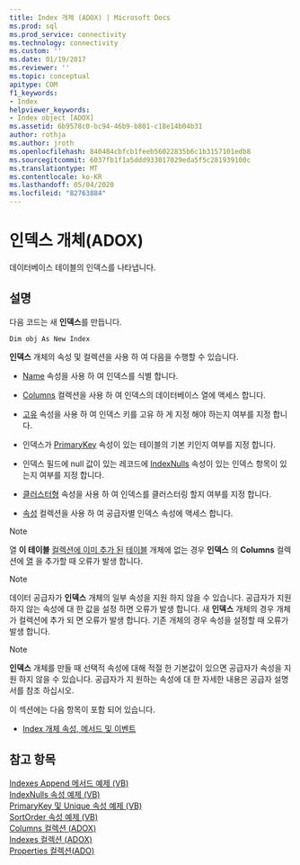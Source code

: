 ```yaml
---
title: Index 개체 (ADOX) | Microsoft Docs
ms.prod: sql
ms.prod_service: connectivity
ms.technology: connectivity
ms.custom: ''
ms.date: 01/19/2017
ms.reviewer: ''
ms.topic: conceptual
apitype: COM
f1_keywords:
- Index
helpviewer_keywords:
- Index object [ADOX]
ms.assetid: 6b9578c0-bc94-46b9-b801-c18e14b04b31
author: rothja
ms.author: jroth
ms.openlocfilehash: 840484cbfcb1feeb56022835b6c1b3157101edb8
ms.sourcegitcommit: 6037fb1f1a5ddd933017029eda5f5c281939100c
ms.translationtype: MT
ms.contentlocale: ko-KR
ms.lasthandoff: 05/04/2020
ms.locfileid: "82763884"
---
```

# <a name="index-object-adox"></a>인덱스 개체(ADOX)
데이터베이스 테이블의 인덱스를 나타냅니다.  
  
## <a name="remarks"></a>설명  
 다음 코드는 새 **인덱스**를 만듭니다.  
  
```  
Dim obj As New Index  
```  
  
 **인덱스** 개체의 속성 및 컬렉션을 사용 하 여 다음을 수행할 수 있습니다.  
  
-   [Name](../../../ado/reference/adox-api/name-property-adox.md) 속성을 사용 하 여 인덱스를 식별 합니다.  
  
-   [Columns](../../../ado/reference/adox-api/columns-collection-adox.md) 컬렉션을 사용 하 여 인덱스의 데이터베이스 열에 액세스 합니다.  
  
-   [고유](../../../ado/reference/adox-api/unique-property-adox.md) 속성을 사용 하 여 인덱스 키를 고유 하 게 지정 해야 하는지 여부를 지정 합니다.  
  
-   인덱스가 [PrimaryKey](../../../ado/reference/adox-api/primarykey-property-adox.md) 속성이 있는 테이블의 기본 키인지 여부를 지정 합니다.  
  
-   인덱스 필드에 null 값이 있는 레코드에 [IndexNulls](../../../ado/reference/adox-api/indexnulls-property-adox.md) 속성이 있는 인덱스 항목이 있는지 여부를 지정 합니다.  
  
-   [클러스터형](../../../ado/reference/adox-api/clustered-property-adox.md) 속성을 사용 하 여 인덱스를 클러스터링 할지 여부를 지정 합니다.  
  
-   [속성](../../../ado/reference/ado-api/properties-collection-ado.md) 컬렉션을 사용 하 여 공급자별 인덱스 속성에 액세스 합니다.  
  
> [!NOTE]
>  열 **이 테이블** [컬렉션에 이미 추가 된](../../../ado/reference/adox-api/tables-collection-adox.md) [테이블](../../../ado/reference/adox-api/table-object-adox.md) 개체에 없는 경우 **인덱스** 의 **Columns** 컬렉션에 [열](../../../ado/reference/adox-api/column-object-adox.md) 을 추가할 때 오류가 발생 합니다.  
  
> [!NOTE]
>  데이터 공급자가 **인덱스** 개체의 일부 속성을 지원 하지 않을 수 있습니다. 공급자가 지원 하지 않는 속성에 대 한 값을 설정 하면 오류가 발생 합니다. 새 **인덱스** 개체의 경우 개체가 컬렉션에 추가 되 면 오류가 발생 합니다. 기존 개체의 경우 속성을 설정할 때 오류가 발생 합니다.  
  
> [!NOTE]
>  **인덱스** 개체를 만들 때 선택적 속성에 대해 적절 한 기본값이 있으면 공급자가 속성을 지원 하지 않을 수 있습니다. 공급자가 지 원하는 속성에 대 한 자세한 내용은 공급자 설명서를 참조 하십시오.  
  
 이 섹션에는 다음 항목이 포함 되어 있습니다.  
  
-   [Index 개체 속성, 메서드 및 이벤트](../../../ado/reference/adox-api/index-object-properties-methods-and-events.md)  
  
## <a name="see-also"></a>참고 항목  
 [Indexes Append 메서드 예제 (VB)](../../../ado/reference/adox-api/indexes-append-method-example-vb.md)   
 [IndexNulls 속성 예제 (VB)](../../../ado/reference/adox-api/indexnulls-property-example-vb.md)   
 [PrimaryKey 및 Unique 속성 예제 (VB)](../../../ado/reference/adox-api/primarykey-and-unique-properties-example-vb.md)   
 [SortOrder 속성 예제 (VB)](../../../ado/reference/adox-api/sortorder-property-example-vb.md)   
 [Columns 컬렉션 (ADOX)](../../../ado/reference/adox-api/columns-collection-adox.md)   
 [Indexes 컬렉션 (ADOX)](../../../ado/reference/adox-api/indexes-collection-adox.md)   
 [Properties 컬렉션(ADO)](../../../ado/reference/ado-api/properties-collection-ado.md)
